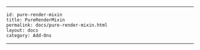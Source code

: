* * *

    id: pure-render-mixin
    title: PureRenderMixin
    permalink: docs/pure-render-mixin.html
    layout: docs
    category: Add-Ons
    

* * *